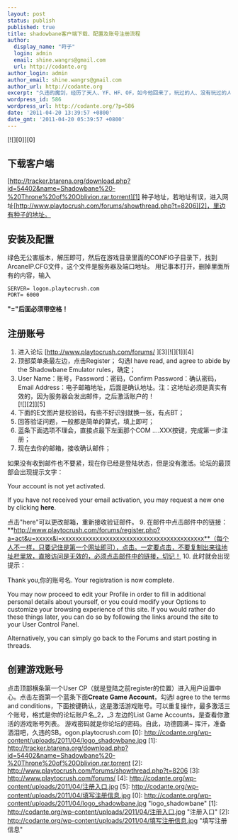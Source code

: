 ```yaml
---
layout: post
status: publish
published: true
title: shadowbane客户端下载、配置及账号注册流程
author:
  display_name: "莳子"
  login: admin
  email: shine.wangrs@gmail.com
  url: http://codante.org
author_login: admin
author_email: shine.wangrs@gmail.com
author_url: http://codante.org
excerpt: "久违的魔剑，经历了天人、YF、HF、OF，如今他回来了，玩过的人、没有玩过的人，不管其他人怎么看，他依然是超越所有网游的存在。"
wordpress_id: 586
wordpress_url: http://codante.org/?p=586
date: '2011-04-20 13:39:57 +0800'
date_gmt: '2011-04-20 05:39:57 +0800'
---
```


[![][0]][0]

## 下载客户端

[http://tracker.btarena.org/download.php?id=54402&name=Shadowbane%20-%20Throne%20of%20Oblivion.rar.torrent][1] 种子地址，若地址有误，进入网址[http://www.playtocrush.com/forums/showthread.php?t=8206][2]，里边有种子的地址。

## 安装及配置

绿色无公害版本，解压即可，然后在游戏目录里面的CONFIG子目录下，找到ArcaneIP.CFG文件，这个文件是服务器及端口地址。
用记事本打开，删掉里面所有的内容，输入

```code
SERVER= logon.playtocrush.com
PORT= 6000
```

**"="后面必须带空格！**

## 注册账号

1. 进入论坛 [http://www.playtocrush.com/forums/
  ][3][![][1]][4]
2. 顶部菜单条最左边，点击Register；
 勾选I have read, and agree to abide by the Shadowbane Emulator rules，确定；
4. User Name：账号，Password：密码，Confirm Password：确认密码，Email Address：电子邮箱地址，后面是确认地址。注：这地址必须是真实有效的，因为服务器会发出邮件，之后激活账户的！  
  [![][2]][5]
5. 下面的E文图片是校验码，有些不好识别就换一张，有点BT；
6. 回答验证问题，一般都是简单的算式，填上即可；
7. 蓝条下面选项不理会，直接点最下左面那个COM ....XXX按键，完成第一步注册；
8. 现在去你的邮箱，接收确认邮件；  
  
  如果没有收到邮件也不要紧，现在你已经是登陆状态，但是没有激活。论坛的最顶部会出现提示文字：  
  
  Your account is not yet activated.  
  
  If you have not received your email activation, you may request a new one by clicking **here**.  
  
  点击"here"可以更改邮箱，重新接收验证邮件。
9. 在邮件中点击邮件中的链接：  
  **http://www.playtocrush.com/forums/register.php?a=act&u=xxxxx&i=xxxxxxxxxxxxxxxxxxxxxxxxxxxxxxxxxxxxxxxxxx**（每个人不一样，只要记住是第一个网址即可），点击。一定要点击，不要复制出来往地址栏里放，直接访问是无效的，必须点击邮件中的链接，切记！
10. 此时就会出现提示：  
  
  Thank you,你的账号名. Your registration is now complete.  
  
  You  may now  proceed to edit your Profile in order to fill in additional  personal  details about yourself, or you could modify your Options to  customize  your browsing experience of this site. If you would rather do  these  things later, you can do so by following the links around the site  to  your User Control Panel.  
  
  Alternatively, you can simply go back to the Forums and start posting in threads.

## 创建游戏账号

点击顶部横条第一个User CP（就是登陆之前register的位置）进入用户设置中心。点击左面第一个蓝条下面**Create Game Account**，勾选I agree to  the terms and conditions，下面按键确认，这是激活游戏账号。可以重复操作，最多激活三个账号，格式是你的论坛账户名_2，_3
左边的List Game Accounts，是查看你激活的游戏账号列表。
游戏密码就是你论坛的密码。自此，功德圆满~ 挥汗，准备洒泪吧，久违的SB。ogon.playtocrush.com
[0]: http://codante.org/wp-content/uploads/2011/04/logo_shadowbane.jpg
[1]: http://tracker.btarena.org/download.php?id=54402&name=Shadowbane%20-%20Throne%20of%20Oblivion.rar.torrent
[2]: http://www.playtocrush.com/forums/showthread.php?t=8206
[3]: http://www.playtocrush.com/forums/
[4]: http://codante.org/wp-content/uploads/2011/04/注册入口.jpg
[5]: http://codante.org/wp-content/uploads/2011/04/填写注册信息.jpg
[0]: http://codante.org/wp-content/uploads/2011/04/logo_shadowbane.jpg "logo_shadowbane"
[1]: http://codante.org/wp-content/uploads/2011/04/注册入口.jpg "注册入口"
[2]: http://codante.org/wp-content/uploads/2011/04/填写注册信息.jpg "填写注册信息"